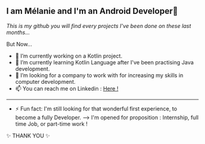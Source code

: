 ## I am Mélanie and I'm an Android Developer👋
*This is my github you will find every projects I've been done on these last months...*

But Now...
- 🔭 I’m currently working on a Kotlin project.
- 🌱 I’m currently learning Kotlin Language after I've been practising Java development.
- 👯 I’m looking for a company to work with for increasing my skills in computer development.
- 📫 You can reach me on Linkedin : [Here !](https://www.linkedin.com/in/melaniemarliacy/) 
***
- ⚡ Fun fact: I'm still looking for that wonderful first experience, to become a fully Developer.
--> I'm opened for proposition : Internship, full time Job, or part-time work !

✨ THANK YOU ✨ 

